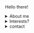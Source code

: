 Hello there!

<details><summary> About me</summary>
  
  *I am an aspiring cybersecurity enthusiast*

  - name: Three Hundred and Sixty Nine 
  - Age:  Student

</details>

<details><summary> Interests? </summary>

  - Malware Analysis
  - Cryptography
  - CTF's
  - Philosophy
  - Physics

</details>
<details><summary> contact </summary>

3-6-9 #3_6_90

</details>
